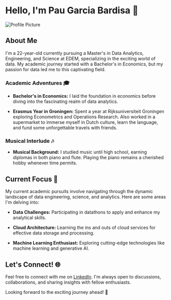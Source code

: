 # Hello, I'm Pau Garcia Bardisa 👋
![Profile Picture](https://media.licdn.com/dms/image/D4D03AQE76t90nYQj8A/profile-displayphoto-shrink_400_400/0/1702383977481?e=1707955200&v=beta&t=0pTjwk2r6FN_2PVTWHO_ZZwCyRAuNvxDgPtjoqugLhc)

## About Me

I'm a 22-year-old currently pursuing a Master's in Data Analytics, Engineering, and Science at EDEM, specializing in the exciting world of data. My academic journey started with a Bachelor's in Economics, but my passion for data led me to this captivating field.

### Academic Adventures 🎓

- **Bachelor's in Economics:** I laid the foundation in economics before diving into the fascinating realm of data analytics.
  
- **Erasmus Year in Groningen:** Spent a year at Rijksuniversiteit Groningen exploring Econometrics and Operations Research. Also worked in a supermarket to immerse myself in Dutch culture, learn the language, and fund some unforgettable travels with friends.

### Musical Interlude 🎶

- **Musical Background:** I studied music until high school, earning diplomas in both piano and flute. Playing the piano remains a cherished hobby whenever time permits.

## Current Focus 🚀

My current academic pursuits involve navigating through the dynamic landscape of data engineering, science, and analytics. Here are some areas I'm delving into:

- **Data Challenges:** Participating in datathons to apply and enhance my analytical skills.
  
- **Cloud Architecture:** Learning the ins and outs of cloud services for effective data storage and processing.

- **Machine Learning Enthusiast:** Exploring cutting-edge technologies like machine learning and generative AI.

## Let's Connect! 🌐

Feel free to connect with me on [LinkedIn](https://www.linkedin.com/in/paugb/). I'm always open to discussions, collaborations, and sharing insights with fellow enthusiasts.

Looking forward to the exciting journey ahead! 🚀
